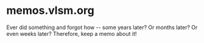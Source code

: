 # memos.vlsm.org

Ever did something and forgot how -- some years later?
Or months later? Or even weeks later?
Therefore, keep a memo about it!

